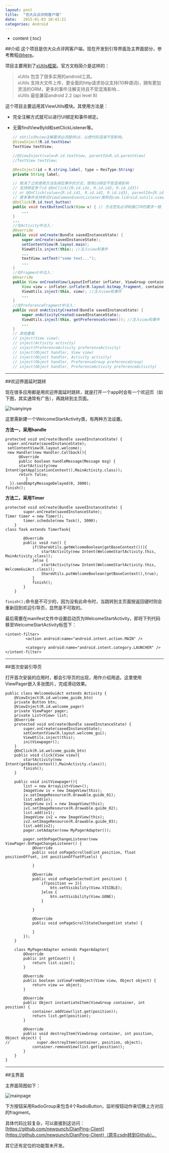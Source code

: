 ```yaml
---
layout: post
title:  "仿大众点评网客户端"
date:   2015-01-03 10:41:21
categories: Android
---
```


* content
{:toc}


##介绍
这个项目是仿大众点评网客户端，现在开发到引导界面及主界面部分，参考教程[@here](http://www.maiziedu.com/course/android/481-6166/)。

项目主要用到了[xUtils框架](https://github.com/wyouflf/xUtils)。官方文档简介是这样的：

>xUtils 包含了很多实用的android工具。  
xUtils 支持大文件上传，更全面的http请求协议支持(10种谓词)，拥有更加灵活的ORM，更多的事件注解支持且不受混淆影响...  
xUitls 最低兼容android 2.2 (api level 8)

这个项目主要运用其ViewUtils模块。其使用方法是：

* 完全注解方式就可以进行UI绑定和事件绑定。
* 无需findViewById和setClickListener等。  


	```java
	// xUtils的view注解要求必须提供id，以使代码混淆不受影响。
	@ViewInject(R.id.textView)
	TextView textView;
	
	//@ViewInject(vale=R.id.textView, parentId=R.id.parentView)
	//TextView textView;
	
	@ResInject(id = R.string.label, type = ResType.String)
	private String label;
	
	// 取消了之前使用方法名绑定事件的方式，使用id绑定不受混淆影响
	// 支持绑定多个id @OnClick({R.id.id1, R.id.id2, R.id.id3})
	// or @OnClick(value={R.id.id1, R.id.id2, R.id.id3}, parentId={R.id.pid1, R.id.pid2, R.id.pid3})
	// 更多事件支持参见ViewCommonEventListener类和包com.lidroid.xutils.view.annotation.event。
	@OnClick(R.id.test_button)
	public void testButtonClick(View v) { // 方法签名必须和接口中的要求一致
	    ...
	}
	...
	//在Activity中注入：
	@Override
	public void onCreate(Bundle savedInstanceState) {
	    super.onCreate(savedInstanceState);
	    setContentView(R.layout.main);
	    ViewUtils.inject(this); //注入view和事件
	    ...
	    textView.setText("some text...");
	    ...
	}
	//在Fragment中注入：
	@Override
	public View onCreateView(LayoutInflater inflater, ViewGroup container, Bundle savedInstanceState) {
	    View view = inflater.inflate(R.layout.bitmap_fragment, container, false); // 加载fragment布局
	    ViewUtils.inject(this, view); //注入view和事件
	    ...
	}
	//在PreferenceFragment中注入：
	public void onActivityCreated(Bundle savedInstanceState) {
	    super.onActivityCreated(savedInstanceState);
	    ViewUtils.inject(this, getPreferenceScreen()); //注入view和事件
	    ...
	}
	// 其他重载
	// inject(View view);
	// inject(Activity activity)
	// inject(PreferenceActivity preferenceActivity)
	// inject(Object handler, View view)
	// inject(Object handler, Activity activity)
	// inject(Object handler, PreferenceGroup preferenceGroup)
	// inject(Object handler, PreferenceActivity preferenceActivity)
	```

---

##欢迎界面延时跳转

现在很多应用都是用欢迎界面延时跳转，就是打开一个app时会有一个欢迎页（如下图，其实通常有广告），再跳转到主页面。

![huanyinye](http://7xk2i5.com1.z0.glb.clouddn.com/dazong.png)

这里需新建一个WelcomeStartActivity类，有两种方法设置。

**方法一，采用handle**

	protected void onCreate(Bundle savedInstanceState) {
     super.onCreate(savedInstanceState);
	 setContentView(R.layout.welcome);
	 new Handler(new Handler.Callback(){
	      @Override
	      public boolean handleMessage(Message msg) {
	      startActivity(new Intent(getApplicationContext(),MainActivity.class));
	      return false;
	         }
	  }).sendEmptyMessageDelayed(0, 3000);
	finish();

**方法二，采用Timer**

	protected void onCreate(Bundle savedInstanceState) {
	        super.onCreate(savedInstanceState);
	Timer timer = new Timer();
	        timer.schedule(new Task(), 3000);
	    }
	class Task extends TimerTask{
	
	        @Override
	        public void run() {
	            if(ShareUtils.getWelcomeBoolean(getBaseContext())){
	                startActivity(new Intent(WelcomeStartActivity.this, MainActivity.class));
	            }else {
	                startActivity(new Intent(WelcomeStartActivity.this, WelcomeGuiAct.class));
	                ShareUtils.putWelcomeBoolean(getBaseContext(),true);
	            }
	            finish();
	        }
	    }

`finish();`命令是不可少的，因为没有此命令时，当跳转到主页面按返回键时则会重新回到欢迎引导页，显然是不可取的。

最后需要在manifest文件中设置启动页为WelcomeStartActivity，即将下列代码移至WelcomeStartActivity标签下：

	<intent-filter>
	         <action android:name="android.intent.action.MAIN" />
	
	         <category android:name="android.intent.category.LAUNCHER" />
	</intent-filter>


---

##首次安装引导页

打开首次安装的应用时，都会引导页的出现，用作介绍用途。这里使用ViewPager嵌入多张图片，完成滑动效果。

	public class WelcomeGuiAct extends Activity {
	    @ViewInject(R.id.welcome_guide_btn)
	    private Button btn;
	    @ViewInject(R.id.welcome_pager)
	    private ViewPager pager;
	    private List<View> list;
	    @Override
	    protected void onCreate(Bundle savedInstanceState) {
	        super.onCreate(savedInstanceState);
	        setContentView(R.layout.welcome_gui);
	        ViewUtils.inject(this);
	        initViewpager();
	    }
	    @OnClick(R.id.welcome_guide_btn)
	    public void click(View view){
	        startActivity(new Intent(getBaseContext(),MainActivity.class));
	        finish();
	    }
	
	    public void initViewpager(){
	        list = new ArrayList<View>();
	        ImageView iv = new ImageView(this);
	        iv.setImageResource(R.drawable.guide_01);
	        list.add(iv);
	        ImageView iv1 = new ImageView(this);
	        iv1.setImageResource(R.drawable.guide_02);
	        list.add(iv1);
	        ImageView iv2 = new ImageView(this);
	        iv2.setImageResource(R.drawable.guide_03);
	        list.add(iv2);
	        pager.setAdapter(new MyPagerAdapter());
	
	        pager.setOnPageChangeListener(new ViewPager.OnPageChangeListener() {
	            @Override
	            public void onPageScrolled(int position, float positionOffset, int positionOffsetPixels) {
	
	            }
	
	            @Override
	            public void onPageSelected(int position) {
	                if(position == 2){
	                    btn.setVisibility(View.VISIBLE);
	                }else {
	                    btn.setVisibility(View.GONE);
	                }
	
	            }
	
	            @Override
	            public void onPageScrollStateChanged(int state) {
	
	            }
	        });
	    }
	
	    class MyPagerAdapter extends PagerAdapter{
	        @Override
	        public int getCount() {
	            return list.size();
	        }
	
	        @Override
	        public boolean isViewFromObject(View view, Object object) {
	            return view == object;
	        }
	
	        @Override
	        public Object instantiateItem(ViewGroup container, int position) {
	            container.addView(list.get(position));
	            return list.get(position);
	        }
	
	        @Override
	        public void destroyItem(ViewGroup container, int position, Object object) {
	//            super.destroyItem(container, position, object);
	            container.removeView(list.get(position));
	        }
	    }
	}

---

##主界面

主界面简图如下：

![mainpage](http://7xk2i5.com1.z0.glb.clouddn.com/dzmainpage.png)

下方按钮采用RadioGroup来包含4个RadioButton，监听按钮动作来切换上方对应的fragment。

具体代码比较复杂，可以直接到这访问：[https://github.com/newpunch/DianPing-Client](https://github.com/newpunch/DianPing-Client)（原先csdn转到Github）。

其它还有定位的功能暂未开发。

